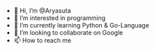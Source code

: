 - 👋 Hi, I’m @Aryasuta
- 👀 I’m interested in programming
- 🌱 I’m currently learning Python & Go-Language
- 💞️ I’m looking to collaborate on Google
- 📫 How to reach me

<!---
Aryasuta/Aryasuta is a ✨ special ✨ repository because its `README.md` (this file) appears on your GitHub profile.
You can click the Preview link to take a look at your changes.
--->
